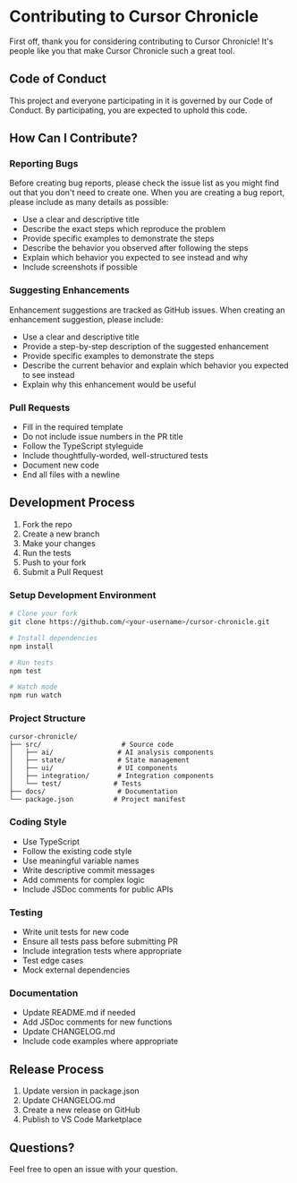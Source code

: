 # Contributing to Cursor Chronicle

First off, thank you for considering contributing to Cursor Chronicle! It's people like you that make Cursor Chronicle such a great tool.

## Code of Conduct

This project and everyone participating in it is governed by our Code of Conduct. By participating, you are expected to uphold this code.

## How Can I Contribute?

### Reporting Bugs

Before creating bug reports, please check the issue list as you might find out that you don't need to create one. When you are creating a bug report, please include as many details as possible:

* Use a clear and descriptive title
* Describe the exact steps which reproduce the problem
* Provide specific examples to demonstrate the steps
* Describe the behavior you observed after following the steps
* Explain which behavior you expected to see instead and why
* Include screenshots if possible

### Suggesting Enhancements

Enhancement suggestions are tracked as GitHub issues. When creating an enhancement suggestion, please include:

* Use a clear and descriptive title
* Provide a step-by-step description of the suggested enhancement
* Provide specific examples to demonstrate the steps
* Describe the current behavior and explain which behavior you expected to see instead
* Explain why this enhancement would be useful

### Pull Requests

* Fill in the required template
* Do not include issue numbers in the PR title
* Follow the TypeScript styleguide
* Include thoughtfully-worded, well-structured tests
* Document new code
* End all files with a newline

## Development Process

1. Fork the repo
2. Create a new branch
3. Make your changes
4. Run the tests
5. Push to your fork
6. Submit a Pull Request

### Setup Development Environment

```bash
# Clone your fork
git clone https://github.com/<your-username>/cursor-chronicle.git

# Install dependencies
npm install

# Run tests
npm test

# Watch mode
npm run watch
```

### Project Structure

```
cursor-chronicle/
├── src/                    # Source code
│   ├── ai/                # AI analysis components
│   ├── state/             # State management
│   ├── ui/                # UI components
│   ├── integration/       # Integration components
│   └── test/             # Tests
├── docs/                  # Documentation
└── package.json          # Project manifest
```

### Coding Style

* Use TypeScript
* Follow the existing code style
* Use meaningful variable names
* Write descriptive commit messages
* Add comments for complex logic
* Include JSDoc comments for public APIs

### Testing

* Write unit tests for new code
* Ensure all tests pass before submitting PR
* Include integration tests where appropriate
* Test edge cases
* Mock external dependencies

### Documentation

* Update README.md if needed
* Add JSDoc comments for new functions
* Update CHANGELOG.md
* Include code examples where appropriate

## Release Process

1. Update version in package.json
2. Update CHANGELOG.md
3. Create a new release on GitHub
4. Publish to VS Code Marketplace

## Questions?

Feel free to open an issue with your question. 